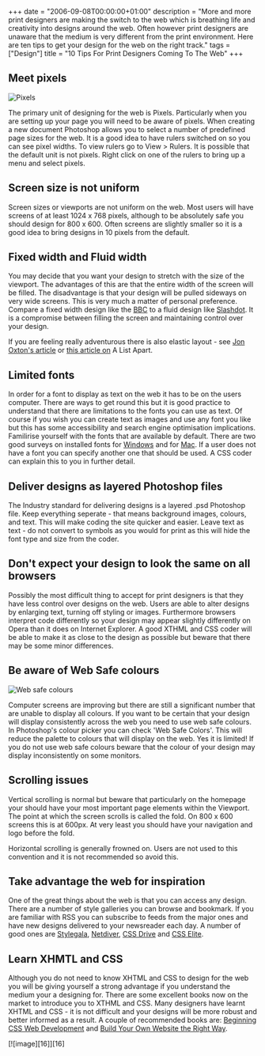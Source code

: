 +++
date = "2006-09-08T00:00:00+01:00"
description = "More and more print designers are making the switch to the web which is breathing life and creativity into designs around the web. Often however print designers are unaware that the medium is very different from the print environment. Here are ten tips to get your design for the web on the right track."
tags = ["Design"]
title = "10 Tips For Print Designers Coming To The Web"
+++

## Meet pixels

![Pixels][1]

The primary unit of designing for the web is Pixels. Particularly when you are
setting up your page you will need to be aware of pixels. When creating a new
document Photoshop allows you to select a number of predefined page sizes for
the web. It is a good idea to have rulers switched on so you can see pixel
widths. To view rulers go to View > Rulers. It is possible that the default unit
is not pixels. Right click on one of the rulers to bring up a menu and select
pixels.

## Screen size is not uniform

Screen sizes or viewports are not uniform on the web. Most users will have
screens of at least 1024 x 768 pixels, although to be absolutely safe you should
design for 800 x 600. Often screens are slightly smaller so it is a good idea to
bring designs in 10 pixels from the default.

## Fixed width and Fluid width

You may decide that you want your design to stretch with the size of the
viewport. The advantages of this are that the entire width of the screen will be
filled. The disadvantage is that your design will be pulled sideways on very
wide screens. This is very much a matter of personal preference. Compare a fixed
width design like the [BBC][2] to a fluid design like [Slashdot][3]. It is a
compromise between filling the screen and maintaining control over your design.

If you are feeling really adventurous there is also elastic layout - see [Jon
Oxton's article][4] or [this article on][5] A List Apart.

## Limited fonts

In order for a font to display as text on the web it has to be on the users
computer. There are ways to get round this but it is good practice to understand
that there are limitations to the fonts you can use as text. Of course if you
wish you can create text as images and use any font you like but this has some
accessibility and search engine optimisation implications. Familirise yourself
with the fonts that are available by default. There are two good surveys on
installed fonts for [Windows][6] and for [Mac][7]. If a user does not have a
font you can specify another one that should be used. A CSS coder can explain
this to you in further detail.

## Deliver designs as layered Photoshop files

The Industry standard for delivering designs is a layered .psd Photoshop file.
Keep everything seperate - that means background images, colours, and text. This
will make coding the site quicker and easier. Leave text as text - do not
convert to symbols as you would for print as this will hide the font type and
size from the coder.

## Don't expect your design to look the same on all browsers

Possibly the most difficult thing to accept for print designers is that they
have less control over designs on the web. Users are able to alter designs by
enlarging text, turning off styling or images. Furthermore browsers interpret
code differently so your design may appear slightly differently on Opera than it
does on Internet Explorer. A good XTHML and CSS coder will be able to make it as
close to the design as possible but beware that there may be some minor
differences.

## Be aware of Web Safe colours

![Web safe colours][8]

Computer screens are improving but there are still a significant number that are
unable to display all colours. If you want to be certain that your design will
display consistently across the web you need to use web safe colours. In
Photoshop's colour picker you can check 'Web Safe Colors'. This will reduce the
palette to colours that will display on the web. Yes it is limited! If you do
not use web safe colours beware that the colour of your design may display
inconsistently on some monitors.

## Scrolling issues

Vertical scrolling is normal but beware that particularly on the homepage your
should have your most important page elements within the Viewport. The point at
which the screen scrolls is called the fold. On 800 x 600 screens this is at
600px. At very least you should have your navigation and logo before the fold.

Horizontal scrolling is generally frowned on. Users are not used to this
convention and it is not recommended so avoid this.

## Take advantage the web for inspiration

One of the great things about the web is that you can access any design. There
are a number of style galleries you can browse and bookmark. If you are familiar
with RSS you can subscribe to feeds from the major ones and have new designs
delivered to your newsreader each day. A number of good ones are [Stylegala][9],
[Netdiver][10], [CSS Drive][11] and [CSS Elite][12].

## Learn XHMTL and CSS

Although you do not need to know XHTML and CSS to design for the web you will be
giving yourself a strong advantage if you understand the medium your a designing
for. There are some excellent books now on the market to introduce you to XTHML
and CSS. Many designers have learnt XHTML and CSS - it is not difficult and your
designs will be more robust and better informed as a result. A couple of
recommended books are: [Beginning CSS Web Development][13] and [Build Your Own
Website the Right Way][14].

[![image][16]][16]

[1]: /images/articles/pixels.webp "Pixels"
[2]: http://www.bbc.co.uk/
[3]: http://www.slashdot.com/
[4]: http://joshuaink.com/blog/282
[5]: http://alistapart.com/articles/elastic/
[6]: http://www.codestyle.org/css/font-family/sampler-WindowsResults.shtml
[7]: http://www.codestyle.org/css/font-family/sampler-MacResults.shtml
[8]: /images/articles/web_safe_colours.webp "Web safe colours"
[9]: http://www.stylegala.com/
[10]: http://www.netdiver.net/
[11]: http://www.cssdrive.com/
[12]: http://www.csselite.com/
[13]: http://www.csswebdevelopment.com/
[14]: http://www.sitepoint.com/books/html1/
